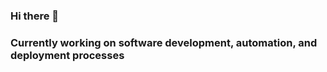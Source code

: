### Hi there 👋
###  Currently working on software development, automation, and deployment processes

